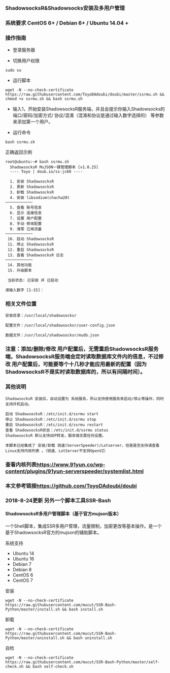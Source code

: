 ### ShadowsocksR&Shadowsocks安装及多用户管理
### 系统要求 CentOS 6+ / Debian 6+ / Ubuntu 14.04 +
### 操作指南
- 登录服务器

- 切换用户权限

```
sudo su
```

- 运行脚本

```
wget -N --no-check-certificate https://raw.githubusercontent.com/ToyoDAdoubi/doubi/master/ssrmu.sh && chmod +x ssrmu.sh && bash ssrmu.sh
```

- 输入1，开始安装ShadowsocksR服务端，并且会提示你输入Shadowsocks的 端口/密码/加密方式/ 协议/混淆（混淆和协议是通过输入数字选择的） 等参数来添加第一个用户。

- 运行命令

```
bash ssrmu.sh
```

正确返回示例

```
root@ubuntu:~# bash ssrmu.sh 
  ShadowsocksR MuJSON一键管理脚本 [v1.0.25]
  ---- Toyo | doub.io/ss-jc60 ----

  1. 安装 ShadowsocksR
  2. 更新 ShadowsocksR
  3. 卸载 ShadowsocksR
  4. 安装 libsodium(chacha20)
————————————
  5. 查看 账号信息
  6. 显示 连接信息
  7. 设置 用户配置
  8. 手动 修改配置
  9. 清零 已用流量
————————————
 10. 启动 ShadowsocksR
 11. 停止 ShadowsocksR
 12. 重启 ShadowsocksR
 13. 查看 ShadowsocksR 日志
————————————
 14. 其他功能
 15. 升级脚本
 
 当前状态: 已安装 并 已启动

请输入数字 [1-15]：
```
### 相关文件位置
```
安装目录：/usr/local/shadowsocksr

配置文件：/usr/local/shadowsocksr/user-config.json

数据文件：/usr/local/shadowsocksr/mudb.json
```

### 注意：添加/删除/修改 用户配置后，无需重启ShadowsocksR服务端，ShadowsocksR服务端会定时读取数据库文件内的信息，不过修改 用户配置后，可能要等个十几秒才能应用最新的配置（因为ShadowsocksR不是实时读取数据库的，所以有间隔时间）。
### 其他说明
```
ShadowsocksR 安装后，自动设置为 系统服务，所以支持使用服务来启动/停止等操作，同时支持开机启动。

启动 ShadowsocksR：/etc/init.d/ssrmu start
停止 ShadowsocksR：/etc/init.d/ssrmu stop
重启 ShadowsocksR：/etc/init.d/ssrmu restart
查看 ShadowsocksR状态：/etc/init.d/ssrmu status
ShadowsocksR 默认支持UDP转发，服务端无需任何设置。

本脚本已经集成了 安装/卸载 锐速(ServerSpeeder)/Lotserver，但是是否支持请查看 Linux支持内核列表 。（锐速、LotServer不支持OpenVZ）
```
### 查看内核列表<https://www.91yun.co/wp-content/plugins/91yun-serverspeeder/systemlist.html>
### 本文参考链接<https://github.com/ToyoDAdoubi/doubi>
### 2018-8-24更新 另外一个脚本工具SSR-Bash
#### ShadowsocksR多用户管理脚本（基于官方mujson版本）
一个Shell脚本，集成SSR多用户管理，流量限制，加密更改等基本操作。是一个基于ShadowsocksR官方的mujson的辅助脚本。

系统支持

- Ubuntu 14
- Ubuntu 16
- Debian 7
- Debian 8
- CentOS 6
- CentOS 7

安装

```
wget -N --no-check-certificate https://raw.githubusercontent.com/mucut/SSR-Bash-Python/master/install.sh && bash install.sh
```

卸载

```
wget -N --no-check-certificate https://raw.githubusercontent.com/mucut/SSR-Bash-Python/master/uninstall.sh && bash uninstall.sh
```

自检

```
wget -N --no-check-certificate https://raw.githubusercontent.com/mucut/SSR-Bash-Python/master/self-check.sh && bash self-check.sh
```